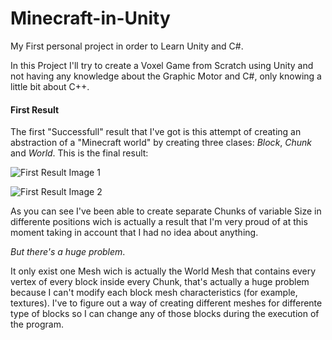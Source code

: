 # Minecraft-in-Unity
My First personal project in order to Learn Unity and C#.

In this Project I'll try to create a Voxel Game from Scratch using Unity and not having any knowledge about the Graphic Motor and C#, only 
knowing a little bit about C++.

#### First Result 

The first "Successfull" result that I've got is this attempt of creating an abstraction of a "Minecraft world" by creating three clases: *Block*, *Chunk* and *World*. This is the final result:

![First Result Image 1](https://gyazo.com/3f0fa8488aa49801e3e095f2923608d1)

![First Result Image 2](https://gyazo.com/df6365d31b5824b46aa3b8f357a082ef)

As you can see I've been able to create separate Chunks of variable Size in differente positions wich is actually a result that I'm very proud of at this moment taking in account that I had no idea about anything.

_But there's a huge problem_. 

It only exist one Mesh wich is actually the World Mesh that contains every vertex of every block inside every Chunk, that's actually a huge problem because I can't modify each block mesh characteristics (for example, textures).
I've to figure out a way of creating different meshes for differente type of blocks so I can change any of those blocks during the execution of the program.




